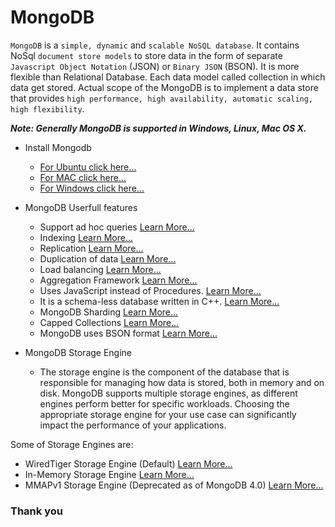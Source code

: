 # MongoDB
`MongoDB` is a `simple, dynamic` and `scalable NoSQL database`. It contains NoSql `document store models` to store data in the form of separate `Javascript Object Notation` (JSON) or `Binary JSON` (BSON). It is more flexible than Relational Database. Each data model called collection in which data get stored.
Actual scope of the MongoDB is to implement a data store that provides `high performance, high availability, automatic scaling, high flexibility`.

___Note: Generally MongoDB is supported in Windows, Linux, Mac OS X.___

- Install Mongodb 
  - [For Ubuntu click here...](https://docs.mongodb.com/manual/tutorial/install-mongodb-on-ubuntu/)
  - [For MAC click here...](https://docs.mongodb.com/manual/tutorial/install-mongodb-on-os-x/)
  - [For Windows click here...](https://docs.mongodb.com/manual/tutorial/install-mongodb-on-windows/)
    
    
- MongoDB Userfull features
  - Support ad hoc queries [Learn More...]('./')
  - Indexing [Learn More...]('./')
  - Replication [Learn More...]('./')
  - Duplication of data [Learn More...]('./')
  - Load balancing [Learn More...]('./')
  - Aggregation Framework [Learn More...]('./')
  - Uses JavaScript instead of Procedures. [Learn More...]('./')
  - It is a schema-less database written in C++. [Learn More...]('./')
  - MongoDB Sharding [Learn More...]('./')
  - Capped Collections [Learn More...]('./')
  - MongoDB uses BSON format [Learn More...]('./')


- MongoDB Storage Engine
  - The storage engine is the component of the database that is responsible for managing how data is stored, both in memory and on disk. MongoDB supports multiple storage engines, as different engines perform better for specific workloads. Choosing the appropriate storage engine for your use case can significantly impact the performance of your applications.

Some of Storage Engines are:
   - WiredTiger Storage Engine (Default) [Learn More...](https://docs.mongodb.com/manual/core/storage-engines/)
   - In-Memory Storage Engine [Learn More...](https://docs.mongodb.com/manual/core/storage-engines/)
   - MMAPv1 Storage Engine (Deprecated as of MongoDB 4.0) [Learn More...](https://docs.mongodb.com/manual/core/storage-engines/)

### Thank you
